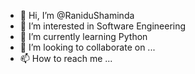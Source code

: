 - 👋 Hi, I’m @RaniduShaminda
- 👀 I’m interested in Software Engineering
- 🌱 I’m currently learning Python
- 💞️ I’m looking to collaborate on ...
- 📫 How to reach me ...

<!---
RaniduShaminda/RaniduShaminda is a ✨ special ✨ repository because its `README.md` (this file) appears on your GitHub profile.
You can click the Preview link to take a look at your changes.
--->
